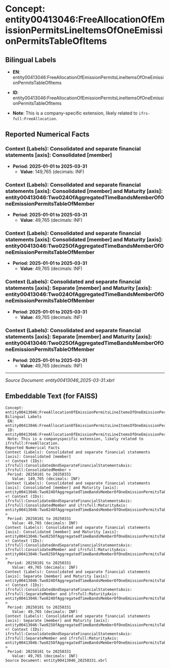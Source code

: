 # Concept: entity00413046:FreeAllocationOfEmissionPermitsLineItemsOfOneEmissionPermitsTableOfItems

## Bilingual Labels
- **EN**: entity00413046:FreeAllocationOfEmissionPermitsLineItemsOfOneEmissionPermitsTableOfItems

- **ID**: entity00413046:FreeAllocationOfEmissionPermitsLineItemsOfOneEmissionPermitsTableOfItems
- **Note**: This is a company-specific extension, likely related to `ifrs-full:FreeAllocation`.

## Reported Numerical Facts

### **Context (Labels): Consolidated and separate financial statements [axis]: Consolidated [member]**
<!-- Context (IDs): ifrs-full:ConsolidatedAndSeparateFinancialStatementsAxis: ifrs-full:ConsolidatedMember -->
- **Period: 2025-01-01 to 2025-03-31**
  - **Value**: 149,765 (decimals: INF)

### **Context (Labels): Consolidated and separate financial statements [axis]: Consolidated [member] and Maturity [axis]: entity00413046:Two024OfAggregatedTimeBandsMemberOfOneEmissionPermitsTableOfMember**
<!-- Context (IDs): ifrs-full:ConsolidatedAndSeparateFinancialStatementsAxis: ifrs-full:ConsolidatedMember and ifrs-full:MaturityAxis: entity00413046:Two024OfAggregatedTimeBandsMemberOfOneEmissionPermitsTableOfMember -->
- **Period: 2025-01-01 to 2025-03-31**
  - **Value**: 49,765 (decimals: INF)

### **Context (Labels): Consolidated and separate financial statements [axis]: Consolidated [member] and Maturity [axis]: entity00413046:Two025OfAggregatedTimeBandsMemberOfOneEmissionPermitsTableOfMember**
<!-- Context (IDs): ifrs-full:ConsolidatedAndSeparateFinancialStatementsAxis: ifrs-full:ConsolidatedMember and ifrs-full:MaturityAxis: entity00413046:Two025OfAggregatedTimeBandsMemberOfOneEmissionPermitsTableOfMember -->
- **Period: 2025-01-01 to 2025-03-31**
  - **Value**: 49,765 (decimals: INF)

### **Context (Labels): Consolidated and separate financial statements [axis]: Separate [member] and Maturity [axis]: entity00413046:Two024OfAggregatedTimeBandsMemberOfOneEmissionPermitsTableOfMember**
<!-- Context (IDs): ifrs-full:ConsolidatedAndSeparateFinancialStatementsAxis: ifrs-full:SeparateMember and ifrs-full:MaturityAxis: entity00413046:Two024OfAggregatedTimeBandsMemberOfOneEmissionPermitsTableOfMember -->
- **Period: 2025-01-01 to 2025-03-31**
  - **Value**: 49,765 (decimals: INF)

### **Context (Labels): Consolidated and separate financial statements [axis]: Separate [member] and Maturity [axis]: entity00413046:Two025OfAggregatedTimeBandsMemberOfOneEmissionPermitsTableOfMember**
<!-- Context (IDs): ifrs-full:ConsolidatedAndSeparateFinancialStatementsAxis: ifrs-full:SeparateMember and ifrs-full:MaturityAxis: entity00413046:Two025OfAggregatedTimeBandsMemberOfOneEmissionPermitsTableOfMember -->
- **Period: 2025-01-01 to 2025-03-31**
  - **Value**: 49,765 (decimals: INF)

---
*Source Document: entity00413046_2025-03-31.xbrl*
## Embeddable Text (for FAISS)
```text
Concept: entity00413046:FreeAllocationOfEmissionPermitsLineItemsOfOneEmissionPermitsTableOfItems
Bilingual Labels
 EN: entity00413046:FreeAllocationOfEmissionPermitsLineItemsOfOneEmissionPermitsTableOfItems
 ID: entity00413046:FreeAllocationOfEmissionPermitsLineItemsOfOneEmissionPermitsTableOfItems
 Note: This is a companyspecific extension, likely related to ifrsfull:FreeAllocation.
Reported Numerical Facts
Context (Labels): Consolidated and separate financial statements [axis]: Consolidated [member]
<! Context (IDs): ifrsfull:ConsolidatedAndSeparateFinancialStatementsAxis: ifrsfull:ConsolidatedMember >
 Period: 20250101 to 20250331
   Value: 149,765 (decimals: INF)
Context (Labels): Consolidated and separate financial statements [axis]: Consolidated [member] and Maturity [axis]: entity00413046:Two024OfAggregatedTimeBandsMemberOfOneEmissionPermitsTableOfMember
<! Context (IDs): ifrsfull:ConsolidatedAndSeparateFinancialStatementsAxis: ifrsfull:ConsolidatedMember and ifrsfull:MaturityAxis: entity00413046:Two024OfAggregatedTimeBandsMemberOfOneEmissionPermitsTableOfMember >
 Period: 20250101 to 20250331
   Value: 49,765 (decimals: INF)
Context (Labels): Consolidated and separate financial statements [axis]: Consolidated [member] and Maturity [axis]: entity00413046:Two025OfAggregatedTimeBandsMemberOfOneEmissionPermitsTableOfMember
<! Context (IDs): ifrsfull:ConsolidatedAndSeparateFinancialStatementsAxis: ifrsfull:ConsolidatedMember and ifrsfull:MaturityAxis: entity00413046:Two025OfAggregatedTimeBandsMemberOfOneEmissionPermitsTableOfMember >
 Period: 20250101 to 20250331
   Value: 49,765 (decimals: INF)
Context (Labels): Consolidated and separate financial statements [axis]: Separate [member] and Maturity [axis]: entity00413046:Two024OfAggregatedTimeBandsMemberOfOneEmissionPermitsTableOfMember
<! Context (IDs): ifrsfull:ConsolidatedAndSeparateFinancialStatementsAxis: ifrsfull:SeparateMember and ifrsfull:MaturityAxis: entity00413046:Two024OfAggregatedTimeBandsMemberOfOneEmissionPermitsTableOfMember >
 Period: 20250101 to 20250331
   Value: 49,765 (decimals: INF)
Context (Labels): Consolidated and separate financial statements [axis]: Separate [member] and Maturity [axis]: entity00413046:Two025OfAggregatedTimeBandsMemberOfOneEmissionPermitsTableOfMember
<! Context (IDs): ifrsfull:ConsolidatedAndSeparateFinancialStatementsAxis: ifrsfull:SeparateMember and ifrsfull:MaturityAxis: entity00413046:Two025OfAggregatedTimeBandsMemberOfOneEmissionPermitsTableOfMember >
 Period: 20250101 to 20250331
   Value: 49,765 (decimals: INF)
Source Document: entity00413046_20250331.xbrl
```